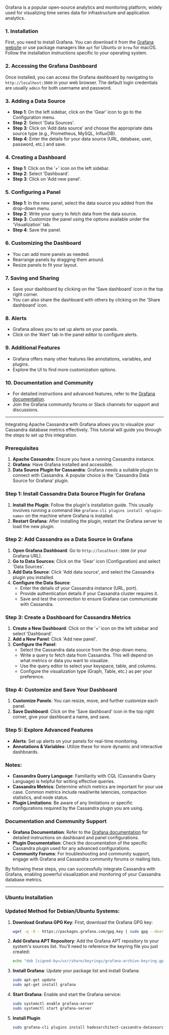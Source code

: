 Grafana is a popular open-source analytics and monitoring platform, widely used for visualizing time series data for infrastructure and application analytics. 

### 1. Installation

First, you need to install Grafana. You can download it from the [Grafana website](https://grafana.com/grafana/download) or use package managers like `apt` for Ubuntu or `brew` for macOS. Follow the installation instructions specific to your operating system.

### 2. Accessing the Grafana Dashboard

Once installed, you can access the Grafana dashboard by navigating to `http://localhost:3000` in your web browser. The default login credentials are usually `admin` for both username and password.

### 3. Adding a Data Source

- **Step 1**: On the left sidebar, click on the 'Gear' icon to go to the Configuration menu.
- **Step 2**: Select 'Data Sources'.
- **Step 3**: Click on 'Add data source' and choose the appropriate data source type (e.g., Prometheus, MySQL, InfluxDB).
- **Step 4**: Enter the details for your data source (URL, database, user, password, etc.) and save.

### 4. Creating a Dashboard

- **Step 1**: Click on the '+' icon on the left sidebar.
- **Step 2**: Select 'Dashboard'.
- **Step 3**: Click on 'Add new panel'.

### 5. Configuring a Panel

- **Step 1**: In the new panel, select the data source you added from the drop-down menu.
- **Step 2**: Write your query to fetch data from the data source.
- **Step 3**: Customize the panel using the options available under the 'Visualization' tab.
- **Step 4**: Save the panel.

### 6. Customizing the Dashboard

- You can add more panels as needed.
- Rearrange panels by dragging them around.
- Resize panels to fit your layout.

### 7. Saving and Sharing

- Save your dashboard by clicking on the 'Save dashboard' icon in the top right corner.
- You can also share the dashboard with others by clicking on the 'Share dashboard' icon.

### 8. Alerts

- Grafana allows you to set up alerts on your panels.
- Click on the 'Alert' tab in the panel editor to configure alerts.

### 9. Additional Features

- Grafana offers many other features like annotations, variables, and plugins.
- Explore the UI to find more customization options.

### 10. Documentation and Community

- For detailed instructions and advanced features, refer to the [Grafana documentation](https://grafana.com/docs/grafana/latest/).
- Join the Grafana community forums or Slack channels for support and discussions.


-----------------------------

Integrating Apache Cassandra with Grafana allows you to visualize your Cassandra database metrics effectively. This tutorial will guide you through the steps to set up this integration.

### Prerequisites
1. **Apache Cassandra**: Ensure you have a running Cassandra instance.
2. **Grafana**: Have Grafana installed and accessible.
3. **Data Source Plugin for Cassandra**: Grafana needs a suitable plugin to connect with Cassandra. A popular choice is the 'Cassandra Data Source for Grafana' plugin.

### Step 1: Install Cassandra Data Source Plugin for Grafana
1. **Install the Plugin**: Follow the plugin's installation guide. This usually involves running a command like `grafana-cli plugins install <plugin-name>` on the machine where Grafana is installed.
2. **Restart Grafana**: After installing the plugin, restart the Grafana server to load the new plugin.

### Step 2: Add Cassandra as a Data Source in Grafana
1. **Open Grafana Dashboard**: Go to `http://localhost:3000` (or your Grafana URL).
2. **Go to Data Sources**: Click on the 'Gear' icon (Configuration) and select 'Data Sources'.
3. **Add Data Source**: Click 'Add data source', and select the Cassandra plugin you installed.
4. **Configure the Data Source**:
   - Enter the details of your Cassandra instance (URL, port).
   - Provide authentication details if your Cassandra cluster requires it.
   - Save and test the connection to ensure Grafana can communicate with Cassandra.

### Step 3: Create a Dashboard for Cassandra Metrics
1. **Create a New Dashboard**: Click on the '+' icon on the left sidebar and select 'Dashboard'.
2. **Add a New Panel**: Click 'Add new panel'.
3. **Configure the Panel**:
   - Select the Cassandra data source from the drop-down menu.
   - Write a query to fetch data from Cassandra. This will depend on what metrics or data you want to visualize.
   - Use the query editor to select your keyspace, table, and columns.
   - Configure the visualization type (Graph, Table, etc.) as per your preference.

### Step 4: Customize and Save Your Dashboard
1. **Customize Panels**: You can resize, move, and further customize each panel.
2. **Save Dashboard**: Click on the 'Save dashboard' icon in the top right corner, give your dashboard a name, and save.

### Step 5: Explore Advanced Features
- **Alerts**: Set up alerts on your panels for real-time monitoring.
- **Annotations & Variables**: Utilize these for more dynamic and interactive dashboards.

### Notes:
- **Cassandra Query Language**: Familiarity with CQL (Cassandra Query Language) is helpful for writing effective queries.
- **Cassandra Metrics**: Determine which metrics are important for your use case. Common metrics include read/write latencies, compaction statistics, and node status.
- **Plugin Limitations**: Be aware of any limitations or specific configurations required by the Cassandra plugin you are using.

### Documentation and Community Support
- **Grafana Documentation**: Refer to the [Grafana documentation](https://grafana.com/docs/grafana/latest/) for detailed instructions on dashboard and panel configurations.
- **Plugin Documentation**: Check the documentation of the specific Cassandra plugin used for any advanced configurations.
- **Community Forums**: For troubleshooting and community support, engage with Grafana and Cassandra community forums or mailing lists.

By following these steps, you can successfully integrate Cassandra with Grafana, enabling powerful visualization and monitoring of your Cassandra database metrics.

-------------------

### Ubuntu Installation


### Updated Method for Debian/Ubuntu Systems:

1. **Download Grafana GPG Key**:
   First, download the Grafana GPG key:
   ```sh
   wget -q -O - https://packages.grafana.com/gpg.key | sudo gpg --dearmor -o /usr/share/keyrings/grafana-archive-keyring.gpg
   ```

2. **Add Grafana APT Repository**:
   Add the Grafana APT repository to your system's sources list. You'll need to reference the keyring file you just created:
   ```sh
   echo "deb [signed-by=/usr/share/keyrings/grafana-archive-keyring.gpg] https://packages.grafana.com/oss/deb stable main" | sudo tee /etc/apt/sources.list.d/grafana.list
   ```

3. **Install Grafana**:
   Update your package list and install Grafana:
   ```sh
   sudo apt-get update
   sudo apt-get install grafana
   ```

4. **Start Grafana**:
   Enable and start the Grafana service:
   ```sh
   sudo systemctl enable grafana-server
   sudo systemctl start grafana-server
   ```
5. **Install Plugin**
   ```sh
   sudo grafana-cli plugins install hadesarchitect-cassandra-datasource
   ```
   



